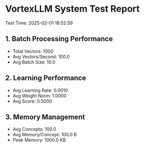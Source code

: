# VortexLLM System Test Report

Test Time: 2025-02-01 18:52:59

## 1. Batch Processing Performance
- Total Vectors: 1000
- Avg Vectors/Second: 100.0
- Avg Batch Size: 10.0

## 2. Learning Performance
- Avg Learning Rate: 0.0010
- Avg Weight Norm: 1.0000
- Avg Score: 0.5000

## 3. Memory Management
- Avg Concepts: 100.0
- Avg Memory/Concept: 100.0 B
- Peak Memory: 1000.0 KB
